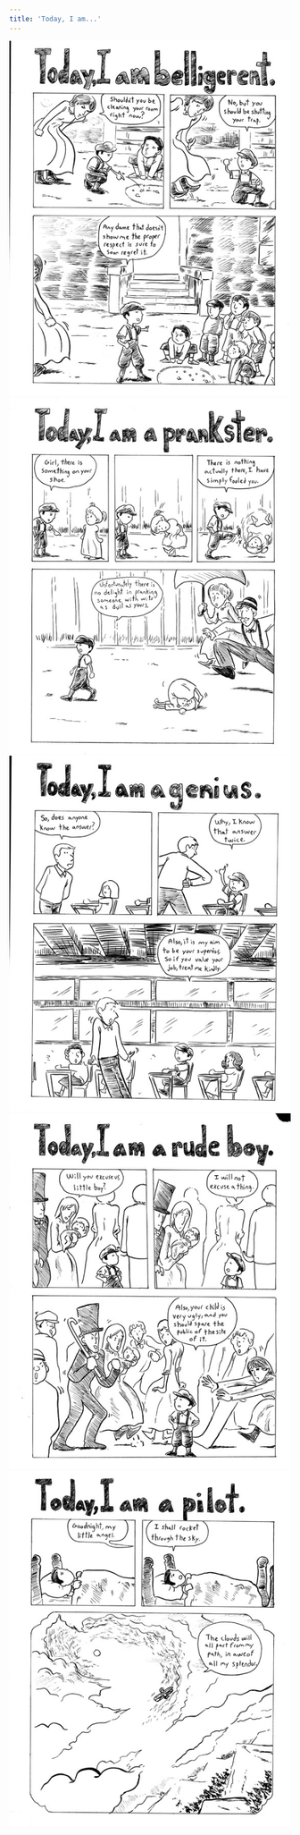 ```yaml
---
title: 'Today, I am...'
---
```


![](pg086.jpg)
![](pg087.jpg)
![](pg088.jpg)
![](pg089.jpg)
![](pg090.jpg)
